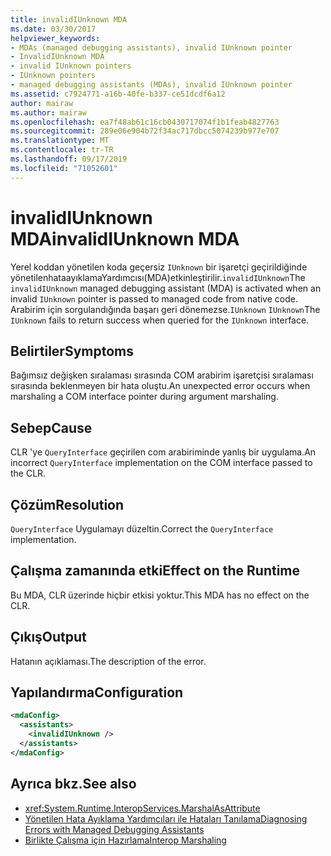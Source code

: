 ```yaml
---
title: invalidIUnknown MDA
ms.date: 03/30/2017
helpviewer_keywords:
- MDAs (managed debugging assistants), invalid IUnknown pointer
- InvalidIUnknown MDA
- invalid IUnknown pointers
- IUnknown pointers
- managed debugging assistants (MDAs), invalid IUnknown pointer
ms.assetid: c7924771-a16b-40fe-b337-ce51dcdf6a12
author: mairaw
ms.author: mairaw
ms.openlocfilehash: ea7f48ab61c16cb0430717074f1b1feab4827763
ms.sourcegitcommit: 289e06e904b72f34ac717dbcc5074239b977e707
ms.translationtype: MT
ms.contentlocale: tr-TR
ms.lasthandoff: 09/17/2019
ms.locfileid: "71052601"
---
```

# <a name="invalidiunknown-mda"></a><span data-ttu-id="e1233-102">invalidIUnknown MDA</span><span class="sxs-lookup"><span data-stu-id="e1233-102">invalidIUnknown MDA</span></span>
<span data-ttu-id="e1233-103">Yerel koddan yönetilen koda geçersiz `IUnknown` bir işaretçi geçirildiğinde yönetilenhataayıklamaYardımcısı(MDA)etkinleştirilir.`invalidIUnknown`</span><span class="sxs-lookup"><span data-stu-id="e1233-103">The `invalidIUnknown` managed debugging assistant (MDA) is activated when an invalid `IUnknown` pointer is passed to managed code from native code.</span></span> <span data-ttu-id="e1233-104">Arabirim için sorgulandığında başarı geri dönemezse.`IUnknown` `IUnknown`</span><span class="sxs-lookup"><span data-stu-id="e1233-104">The `IUnknown` fails to return success when queried for the `IUnknown` interface.</span></span>  
  
## <a name="symptoms"></a><span data-ttu-id="e1233-105">Belirtiler</span><span class="sxs-lookup"><span data-stu-id="e1233-105">Symptoms</span></span>  
 <span data-ttu-id="e1233-106">Bağımsız değişken sıralaması sırasında COM arabirim işaretçisi sıralaması sırasında beklenmeyen bir hata oluştu.</span><span class="sxs-lookup"><span data-stu-id="e1233-106">An unexpected error occurs when marshaling a COM interface pointer during argument marshaling.</span></span>  
  
## <a name="cause"></a><span data-ttu-id="e1233-107">Sebep</span><span class="sxs-lookup"><span data-stu-id="e1233-107">Cause</span></span>  
 <span data-ttu-id="e1233-108">CLR 'ye `QueryInterface` geçirilen com arabiriminde yanlış bir uygulama.</span><span class="sxs-lookup"><span data-stu-id="e1233-108">An incorrect `QueryInterface` implementation on the COM interface passed to the CLR.</span></span>  
  
## <a name="resolution"></a><span data-ttu-id="e1233-109">Çözüm</span><span class="sxs-lookup"><span data-stu-id="e1233-109">Resolution</span></span>  
 <span data-ttu-id="e1233-110">`QueryInterface` Uygulamayı düzeltin.</span><span class="sxs-lookup"><span data-stu-id="e1233-110">Correct the `QueryInterface` implementation.</span></span>  
  
## <a name="effect-on-the-runtime"></a><span data-ttu-id="e1233-111">Çalışma zamanında etki</span><span class="sxs-lookup"><span data-stu-id="e1233-111">Effect on the Runtime</span></span>  
 <span data-ttu-id="e1233-112">Bu MDA, CLR üzerinde hiçbir etkisi yoktur.</span><span class="sxs-lookup"><span data-stu-id="e1233-112">This MDA has no effect on the CLR.</span></span>  
  
## <a name="output"></a><span data-ttu-id="e1233-113">Çıkış</span><span class="sxs-lookup"><span data-stu-id="e1233-113">Output</span></span>  
 <span data-ttu-id="e1233-114">Hatanın açıklaması.</span><span class="sxs-lookup"><span data-stu-id="e1233-114">The description of the error.</span></span>  
  
## <a name="configuration"></a><span data-ttu-id="e1233-115">Yapılandırma</span><span class="sxs-lookup"><span data-stu-id="e1233-115">Configuration</span></span>  
  
```xml  
<mdaConfig>  
  <assistants>  
    <invalidIUnknown />  
  </assistants>  
</mdaConfig>  
```  
  
## <a name="see-also"></a><span data-ttu-id="e1233-116">Ayrıca bkz.</span><span class="sxs-lookup"><span data-stu-id="e1233-116">See also</span></span>

- <xref:System.Runtime.InteropServices.MarshalAsAttribute>
- [<span data-ttu-id="e1233-117">Yönetilen Hata Ayıklama Yardımcıları ile Hataları Tanılama</span><span class="sxs-lookup"><span data-stu-id="e1233-117">Diagnosing Errors with Managed Debugging Assistants</span></span>](diagnosing-errors-with-managed-debugging-assistants.md)
- [<span data-ttu-id="e1233-118">Birlikte Çalışma için Hazırlama</span><span class="sxs-lookup"><span data-stu-id="e1233-118">Interop Marshaling</span></span>](../interop/interop-marshaling.md)
